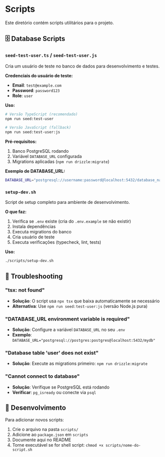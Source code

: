 # Scripts

Este diretório contém scripts utilitários para o projeto.

## 🗄️ Database Scripts

### `seed-test-user.ts` / `seed-test-user.js`

Cria um usuário de teste no banco de dados para desenvolvimento e testes.

**Credenciais do usuário de teste:**
- **Email**: `test@example.com`
- **Password**: `password123`
- **Role**: `user`

**Uso:**
```bash
# Versão TypeScript (recomendado)
npm run seed:test-user

# Versão JavaScript (fallback)
npm run seed:test-user:js
```

**Pré-requisitos:**
1. Banco PostgreSQL rodando
2. Variável `DATABASE_URL` configurada
3. Migrations aplicadas (`npm run drizzle:migrate`)

**Exemplo de DATABASE_URL:**
```bash
DATABASE_URL="postgresql://username:password@localhost:5432/database_name"
```

### `setup-dev.sh`

Script de setup completo para ambiente de desenvolvimento.

**O que faz:**
1. Verifica se `.env` existe (cria do `.env.example` se não existir)
2. Instala dependências
3. Executa migrations do banco
4. Cria usuário de teste
5. Executa verificações (typecheck, lint, tests)

**Uso:**
```bash
./scripts/setup-dev.sh
```

## 🔧 Troubleshooting

### "tsx: not found"
- **Solução**: O script usa `npx tsx` que baixa automaticamente se necessário
- **Alternativa**: Use `npm run seed:test-user:js` (versão Node.js pura)

### "DATABASE_URL environment variable is required"
- **Solução**: Configure a variável `DATABASE_URL` no seu `.env`
- **Exemplo**: `DATABASE_URL="postgresql://postgres:postgres@localhost:5432/mydb"`

### "Database table 'user' does not exist"
- **Solução**: Execute as migrations primeiro: `npm run drizzle:migrate`

### "Cannot connect to database"
- **Solução**: Verifique se PostgreSQL está rodando
- **Verificar**: `pg_isready` ou conecte via `psql`

## 📝 Desenvolvimento

Para adicionar novos scripts:

1. Crie o arquivo na pasta `scripts/`
2. Adicione ao `package.json` em `scripts`
3. Documente aqui no README
4. Torne executável se for shell script: `chmod +x scripts/nome-do-script.sh`